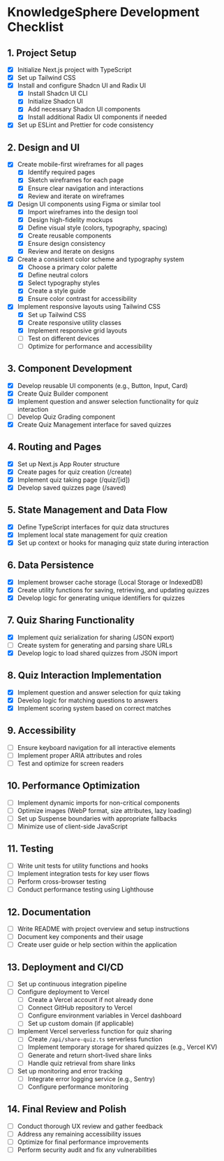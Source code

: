 # KnowledgeSphere Development Checklist

## 1. Project Setup
- [x] Initialize Next.js project with TypeScript
- [x] Set up Tailwind CSS
- [x] Install and configure Shadcn UI and Radix UI
  - [x] Install Shadcn UI CLI
  - [x] Initialize Shadcn UI
  - [x] Add necessary Shadcn UI components
  - [x] Install additional Radix UI components if needed
- [x] Set up ESLint and Prettier for code consistency

## 2. Design and UI
- [x] Create mobile-first wireframes for all pages
  - [x] Identify required pages
  - [x] Sketch wireframes for each page
  - [x] Ensure clear navigation and interactions
  - [x] Review and iterate on wireframes
- [x] Design UI components using Figma or similar tool
  - [x] Import wireframes into the design tool
  - [x] Design high-fidelity mockups
  - [x] Define visual style (colors, typography, spacing)
  - [x] Create reusable components
  - [x] Ensure design consistency
  - [x] Review and iterate on designs
- [x] Create a consistent color scheme and typography system
  - [x] Choose a primary color palette
  - [x] Define neutral colors
  - [x] Select typography styles
  - [x] Create a style guide
  - [x] Ensure color contrast for accessibility
- [x] Implement responsive layouts using Tailwind CSS
  - [x] Set up Tailwind CSS
  - [x] Create responsive utility classes
  - [x] Implement responsive grid layouts
  - [ ] Test on different devices
  - [ ] Optimize for performance and accessibility

## 3. Component Development
- [x] Develop reusable UI components (e.g., Button, Input, Card)
- [x] Create Quiz Builder component
- [x] Implement question and answer selection functionality for quiz interaction
- [ ] Develop Quiz Grading component
- [x] Create Quiz Management interface for saved quizzes

## 4. Routing and Pages
- [x] Set up Next.js App Router structure
- [x] Create pages for quiz creation (/create)
- [x] Implement quiz taking page (/quiz/[id])
- [x] Develop saved quizzes page (/saved)

## 5. State Management and Data Flow
- [x] Define TypeScript interfaces for quiz data structures
- [x] Implement local state management for quiz creation
- [x] Set up context or hooks for managing quiz state during interaction

## 6. Data Persistence
- [x] Implement browser cache storage (Local Storage or IndexedDB)
- [x] Create utility functions for saving, retrieving, and updating quizzes
- [x] Develop logic for generating unique identifiers for quizzes

## 7. Quiz Sharing Functionality
- [x] Implement quiz serialization for sharing (JSON export)
- [ ] Create system for generating and parsing share URLs
- [x] Develop logic to load shared quizzes from JSON import

## 8. Quiz Interaction Implementation
- [x] Implement question and answer selection for quiz taking
- [x] Develop logic for matching questions to answers
- [x] Implement scoring system based on correct matches

## 9. Accessibility
- [ ] Ensure keyboard navigation for all interactive elements
- [ ] Implement proper ARIA attributes and roles
- [ ] Test and optimize for screen readers

## 10. Performance Optimization
- [ ] Implement dynamic imports for non-critical components
- [ ] Optimize images (WebP format, size attributes, lazy loading)
- [ ] Set up Suspense boundaries with appropriate fallbacks
- [ ] Minimize use of client-side JavaScript

## 11. Testing
- [ ] Write unit tests for utility functions and hooks
- [ ] Implement integration tests for key user flows
- [ ] Perform cross-browser testing
- [ ] Conduct performance testing using Lighthouse

## 12. Documentation
- [ ] Write README with project overview and setup instructions
- [ ] Document key components and their usage
- [ ] Create user guide or help section within the application

## 13. Deployment and CI/CD
- [ ] Set up continuous integration pipeline
- [ ] Configure deployment to Vercel
  - [ ] Create a Vercel account if not already done
  - [ ] Connect GitHub repository to Vercel
  - [ ] Configure environment variables in Vercel dashboard
  - [ ] Set up custom domain (if applicable)
- [ ] Implement Vercel serverless function for quiz sharing
  - [ ] Create `/api/share-quiz.ts` serverless function
  - [ ] Implement temporary storage for shared quizzes (e.g., Vercel KV)
  - [ ] Generate and return short-lived share links
  - [ ] Handle quiz retrieval from share links
- [ ] Set up monitoring and error tracking
  - [ ] Integrate error logging service (e.g., Sentry)
  - [ ] Configure performance monitoring

## 14. Final Review and Polish
- [ ] Conduct thorough UX review and gather feedback
- [ ] Address any remaining accessibility issues
- [ ] Optimize for final performance improvements
- [ ] Perform security audit and fix any vulnerabilities